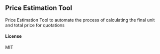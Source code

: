 ## Price Estimation Tool

Price Estimation Tool to automate the process of calculating the final unit and total price for quotations

#### License

MIT